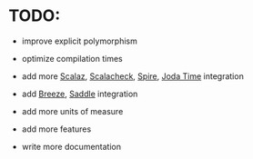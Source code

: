TODO:
=====

* improve explicit polymorphism

* optimize compilation times

* add more [Scalaz](https://github.com/scalaz/scalaz), [Scalacheck](https://github.com/rickynils/scalacheck), [Spire](https://github.com/non/spire), [Joda Time](http://joda-time.sourceforge.net/) integration

* add [Breeze](https://github.com/dlwh/breeze), [Saddle](https://github.com/saddle/saddle) integration

* add more units of measure

* add more features

* write more documentation
